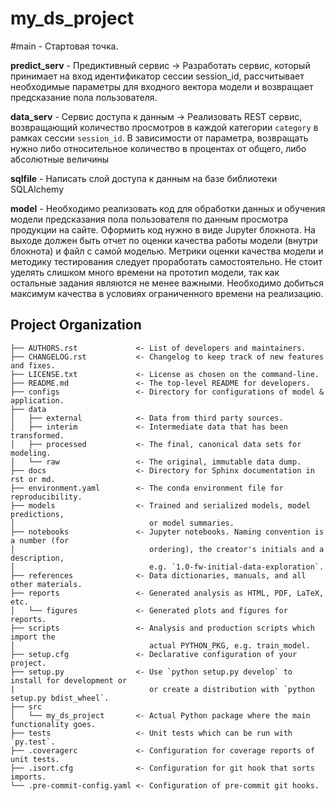 # my_ds_project
#main - Стартовая точка.

**predict_serv** - Предиктивный сервис -> Разработать сервис, который принимает на вход идентификатор сессии session_id, рассчитывает необходимые параметры для входного вектора модели и возвращает предсказание пола пользователя.

**data_serv** - Сервис доступа к данным -> Реализовать REST сервис, возвращающий количество просмотров в каждой категории `category` в рамках сессии `session_id`. В зависимости от параметра, возвращать нужно либо относительное количество в процентах от общего, либо абсолютные величины

**sqlfile** - Написать слой доступа к данным на базе библиотеки SQLAlchemy

**model** - Необходимо реализовать код для обработки данных и обучения модели предсказания пола пользователя по данным просмотра продукции на сайте. Оформить код нужно в виде Jupyter блокнота. На выходе должен быть отчет по оценки качества работы модели (внутри блокнота) и файл с самой моделью. 
Метрики оценки качества модели и методику тестирования следует проработать самостоятельно.
Не стоит уделять слишком много времени на прототип модели, так как остальные задания являются не менее важными. Необходимо добиться максимум качества в условиях ограниченного времени на реализацию.

  
## Project Organization

```
├── AUTHORS.rst             <- List of developers and maintainers.
├── CHANGELOG.rst           <- Changelog to keep track of new features and fixes.
├── LICENSE.txt             <- License as chosen on the command-line.
├── README.md               <- The top-level README for developers.
├── configs                 <- Directory for configurations of model & application.
├── data
│   ├── external            <- Data from third party sources.
│   ├── interim             <- Intermediate data that has been transformed.
│   ├── processed           <- The final, canonical data sets for modeling.
│   └── raw                 <- The original, immutable data dump.
├── docs                    <- Directory for Sphinx documentation in rst or md.
├── environment.yaml        <- The conda environment file for reproducibility.
├── models                  <- Trained and serialized models, model predictions,
│                              or model summaries.
├── notebooks               <- Jupyter notebooks. Naming convention is a number (for
│                              ordering), the creator's initials and a description,
│                              e.g. `1.0-fw-initial-data-exploration`.
├── references              <- Data dictionaries, manuals, and all other materials.
├── reports                 <- Generated analysis as HTML, PDF, LaTeX, etc.
│   └── figures             <- Generated plots and figures for reports.
├── scripts                 <- Analysis and production scripts which import the
│                              actual PYTHON_PKG, e.g. train_model.
├── setup.cfg               <- Declarative configuration of your project.
├── setup.py                <- Use `python setup.py develop` to install for development or
|                              or create a distribution with `python setup.py bdist_wheel`.
├── src
│   └── my_ds_project       <- Actual Python package where the main functionality goes.
├── tests                   <- Unit tests which can be run with `py.test`.
├── .coveragerc             <- Configuration for coverage reports of unit tests.
├── .isort.cfg              <- Configuration for git hook that sorts imports.
└── .pre-commit-config.yaml <- Configuration of pre-commit git hooks.
```

[conda]: https://docs.conda.io/
[pre-commit]: https://pre-commit.com/
[Jupyter]: https://jupyter.org/
[nbstripout]: https://github.com/kynan/nbstripout
[Google style]: http://google.github.io/styleguide/pyguide.html#38-comments-and-docstrings
[dsproject extension]: https://github.com/pyscaffold/pyscaffoldext-dsproject
